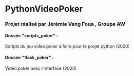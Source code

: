 # PythonVideoPoker

### Projet réalisé par Jérémie Vang Foua , Groupe AW

#### Dossier "scripts_poker" :

Scripts du jeu vidéo poker à faire pour le projet python (2020)

#### Dossier "flask_poker" :

Vidéo poker avec l'interface (2020)

